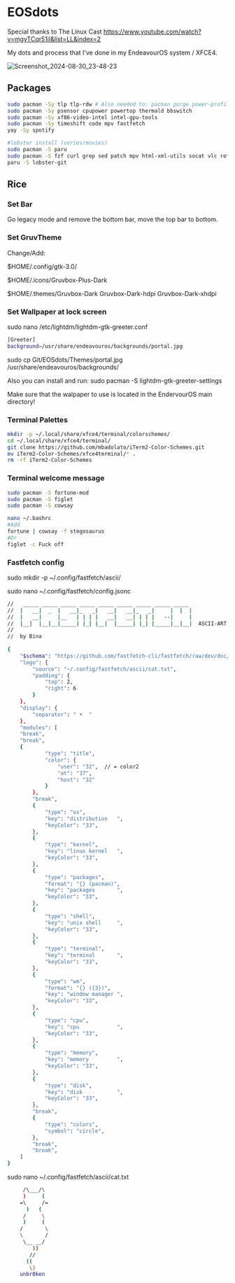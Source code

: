 # EOSdots

Special thanks to The Linux Cast https://www.youtube.com/watch?v=mgyTCqr51iI&list=LL&index=2

My dots and process that I've done in my EndeavourOS system / XFCE4.

![Screenshot_2024-08-30_23-48-23](https://github.com/user-attachments/assets/205e032a-8c00-4208-84d7-5f9b30694578)

## Packages

```sh
sudo pacman -Sy tlp tlp-rdw # Also needed to: pacman purge power-profiles-daemon
sudo pacman -Sy psensor cpupower powertop thermald bbswitch
sudo pacman -Sy xf86-video-intel intel-gpu-tools
sudo pacman -Sy timeshift code mpv fastfetch
yay -Sy spotify

#lobster install (series/movies)
sudo pacman -S paru
sudo pacman -S fzf curl grep sed patch mpv html-xml-utils socat vlc rofi
paru -S lobster-git
```
## Rice

### Set Bar
Go legacy mode and remove the bottom bar, move the top bar to bottom.

### Set GruvTheme
Change/Add:

$HOME/.config/gtk-3.0/

$HOME/.icons/Gruvbox-Plus-Dark

$HOME/.themes/Gruvbox-Dark  Gruvbox-Dark-hdpi  Gruvbox-Dark-xhdpi

### Set Wallpaper at lock screen
sudo nano /etc/lightdm/lightdm-gtk-greeter.conf
```sh
[Greeter]
background=/usr/share/endeavouros/backgrounds/portal.jpg
```
sudo cp Git/EOSdots/Themes/portal.jpg /usr/share/endeavouros/backgrounds/

Also you can install and run:
sudo pacman -S lightdm-gtk-greeter-settings

Make sure that the walpaper to use is located in the EndervourOS main directory!

### Terminal Palettes
```sh
mkdir -p ~/.local/share/xfce4/terminal/colorschemes/
cd ~/.local/share/xfce4/terminal/
git clone https://github.com/mbadolato/iTerm2-Color-Schemes.git
mv iTerm2-Color-Schemes/xfce4terminal/* .
rm -rf iTerm2-Color-Schemes
```

### Terminal welcome message
```sh
sudo pacman -S fortune-mod
sudo pacman -S figlet
sudo pacman -S cowsay

nano ~/.bashrc
#Add
fortune | cowsay -f stegosaurus
#Or
figlet -c Fuck off
```

### Fastfetch config
sudo mkdir -p ~/.config/fastfetch/ascii/

sudo nano ~/.config/fastfetch/config.jsonc
```sh
//   _____ _____ _____ _____ _____ _____ _____ _____ _____ 
//  |   __|  _  |   __|_   _|   __|   __|_   _|     |  |  |
//  |   __|     |__   | | | |   __|   __| | | |   --|     |
//  |__|  |__|__|_____| |_| |__|  |_____| |_| |_____|__|__|  ASCII-ART
//
//  by Bina
 
{
    "$schema": "https://github.com/fastfetch-cli/fastfetch/raw/dev/doc/json_schema.json",
    "logo": {
        "source": "~/.config/fastfetch/ascii/cat.txt",
        "padding": {
            "top": 2,
            "right": 6
        }
    },
    "display": {
        "separator": " •  "
    },
    "modules": [
	"break",
	"break",
	{
            "type": "title",
            "color": {
                "user": "32",  // = color2
                "at": "37",
                "host": "32"
            }
        },
        "break",
        {
            "type": "os",
            "key": "distribution   ",
            "keyColor": "33",
        },
        {
            "type": "kernel",
            "key": "linux kernel   ",
            "keyColor": "33",
        },
        {
            "type": "packages",
            "format": "{} (pacman)",
            "key": "packages       ",
            "keyColor": "33",  
        },
        {
            "type": "shell",
            "key": "unix shell     ",
            "keyColor": "33", 
        },
        {
            "type": "terminal",
            "key": "terminal       ",
            "keyColor": "33", 
        },
        {
            "type": "wm",
            "format": "{} ({3})",
            "key": "window manager ",
            "keyColor": "33", 
        },
        {
            "type": "cpu",
            "key": "cpu            ",
            "keyColor": "33",
        },
        {
            "type": "memory",
            "key": "memory         ",
            "keyColor": "33",
        },
        {
            "type": "disk",
            "key": "disk           ",
            "keyColor": "33",
        },
        "break",
        {
            "type": "colors",
            "symbol": "circle",
        },
        "break",
        "break",
    ]
}
```

sudo nano ~/.config/fastfetch/ascii/cat.txt
```sh
     /\___/\
     )     (
    =\     /=
      )   (
     /     \
     )     (
    /       \
    \       /
     \__ __/
        ))
       //
      ((
       \)
    unbr0ken
```
